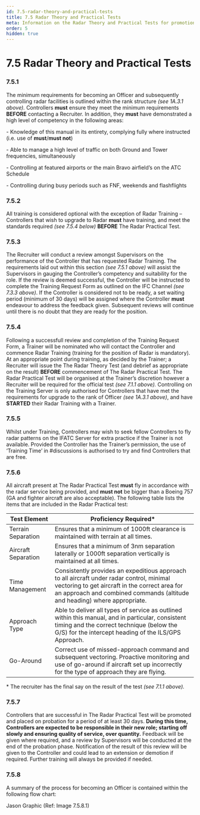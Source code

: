```yaml
---
id: 7.5-radar-theory-and-practical-tests
title: 7.5 Radar Theory and Practical Tests
meta: Information on the Radar Theory and Practical Tests for promotion to Officer in IFATC.
order: 5
hidden: true
---
```


# 7.5 Radar Theory and Practical Tests

 

### 7.5.1    

The minimum requirements for becoming an Officer and subsequently controlling radar facilities is outlined within the rank structure *(see 1A.3.1 above).* Controllers **must** ensure they meet the minimum requirements **BEFORE** contacting a Recruiter. In addition, they **must** have demonstrated a high level of competency in the following areas:

 

\-    Knowledge of this manual in its entirety, complying fully where instructed (i.e. use of **must**/**must not**)

\-    Able to manage a high level of traffic on both Ground and Tower frequencies, simultaneously

\-    Controlling at featured airports or the main Bravo airfield’s on the ATC Schedule

\-    Controlling during busy periods such as FNF, weekends and flashflights

 

### 7.5.2    

All training is considered optional with the exception of Radar Training – Controllers that wish to upgrade to Radar **must** have training, and meet the standards required *(see 7.5.4 below)* **BEFORE** The Radar Practical Test.



### 7.5.3

The Recruiter will conduct a review amongst Supervisors on the performance of the Controller that has requested Radar Training. The requirements laid out within this section *(see 7.5.1 above)* will assist the Supervisors in gauging the Controller’s competency and suitability for the role. If the review is deemed successful, the Controller will be instructed to complete the Training Request Form as outlined on the IFC Channel *(see 7.3.3 above)*. If the Controller is considered not to be ready, a set waiting period (minimum of 30 days) will be assigned where the Controller **must** endeavour to address the feedback given. Subsequent reviews will continue until there is no doubt that they are ready for the position.



### 7.5.4    

Following a successfull review and completion of the Training Request Form, a Trainer will be nominated who will contact the Controller and commence Radar Training (training for the position of Radar is mandatory). At an appropriate point during training, as decided by the Trainer; a Recruiter will issue the The Radar Theory Test (and debrief as appropriate on the result) **BEFORE** commencement of The Radar Practical Test. The Radar Practical Test will be organised at the Trainer’s discretion however a Recruiter will be required for the official test *(see 7.1.1 above).* Controlling on the Training Server is only authorised for Controllers that have met the requirements for upgrade to the rank of Officer *(see 1A.3.1 above)*, and have **STARTED** their Radar Training with a Trainer.



### 7.5.5    

Whilst under Training, Controllers may wish to seek fellow Controllers to fly radar patterns on the IFATC Server for extra practice if the Trainer is not available. Provided the Controller has the Trainer’s permission, the use of ‘Training Time’ in #discussions is authorised to try and find Controllers that are free.

 

### 7.5.6    

All aircraft present at The Radar Practical Test **must** fly in accordance with the radar service being provided, and **must not** be bigger than a Boeing 757 (GA and fighter aircraft are also acceptable). The following table lists the items that are included in the Radar Practical test:

 

| **Test Element**     | **Proficiency  Required\***                                  |
| -------------------- | ------------------------------------------------------------ |
| Terrain  Separation  | Ensures that a minimum of 1000ft clearance is  maintained with terrain at all times. |
| Aircraft  Separation | Ensures that a minimum of 3nm separation  laterally or 1000ft separation vertically is maintained at all times. |
| Time  Management     | Consistently provides an expeditious approach  to all aircraft under radar control, minimal vectoring to get aircraft in the  correct area for an approach and combined commands (altitude and heading)  where appropriate. |
| Approach  Type       | Able to deliver all types of service as  outlined within this manual, and in particular, consistent timing and the  correct technique (below the G/S) for the intercept heading of the ILS/GPS  Approach. |
| Go-Around            | Correct use of missed-approach command and  subsequent vectoring. Proactive monitoring and use of go-around if aircraft  set up incorrectly for the type of approach they are flying. |

 

\* The recruiter has the final say on the result of the test *(see 7.1.1 above).*

 

### 7.5.7    

Controllers that are successful in The Radar Practical Test will be promoted and placed on probation for a period of at least 30 days. **During this time, Controllers are expected to be responsible in their new role; starting off slowly and ensuring quality of service, over quantity.** Feedback will be given where required, and a review by Supervisors will be conducted at the end of the probation phase. Notification of the result of this review will be given to the Controller and could lead to an extension or demotion if required. Further training will always be provided if needed.

 

### 7.5.8    

A summary of the process for becoming an Officer is contained within the following flow chart:



Jason Graphic (Ref: Image 7.5.8.1)